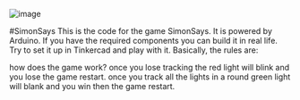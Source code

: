 ![image](https://github.com/IsMoNgai/SimonSays/assets/137124115/7ed9165f-dc9f-4844-9412-ae8ab63d4571)


#SimonSays
This is the code for the game SimonSays. It is powered by Arduino. If you have the required components you can build it in real life.
Try to set it up in Tinkercad and play with it.
Basically, the rules are:

how does the game work?
once you lose tracking the red light will blink and you lose the game restart.
once you track all the lights in a round green light will blank and you win then the game restart.


